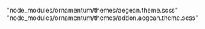 "node_modules/ornamentum/themes/aegean.theme.scss"
 "node_modules/ornamentum/themes/addon.aegean.theme.scss"
